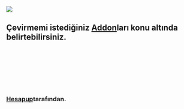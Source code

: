 
<img align="middle" src="http://i.hizliresim.com/8PpWgr.jpg">
<h2>Çevirmemi istediğiniz <u>Addon</u>ları konu altında belirtebilirsiniz.</h2>
<br>
<br>
<br>
<br>
<br>
<br>
<h3><a href="https://www.elobuddy.net/profile/459455-hesapup/">Hesapup</a>tarafından.</a></h3>

